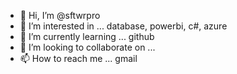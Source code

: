 - 👋 Hi, I’m @sftwrpro
- 👀 I’m interested in ... database, powerbi, c#, azure
- 🌱 I’m currently learning ... github
- 💞️ I’m looking to collaborate on ...
- 📫 How to reach me ... gmail

<!---
sftwrpro/sftwrpro is a ✨ special ✨ repository because its `README.md` (this file) appears on your GitHub profile.
You can click the Preview link to take a look at your changes.
--->
